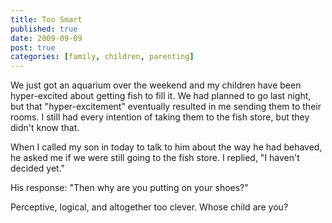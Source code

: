 ```yaml
---
title: Too Smart
published: true
date: 2009-09-09
post: true
categories: [family, children, parenting]
---
```


We just got an aquarium over the weekend and my children have been hyper-excited about getting fish to fill it. We had planned to go last night, but that "hyper-excitement" eventually resulted in me sending them to their rooms. I still had every intention of taking them to the fish store, but they didn't know that.

When I called my son in today to talk to him about the way he had behaved, he asked me if we were still going to the fish store. I replied, "I haven't decided yet."

His response: "Then why are you putting on your shoes?"

Perceptive, logical, and altogether too clever. Whose child are you?
